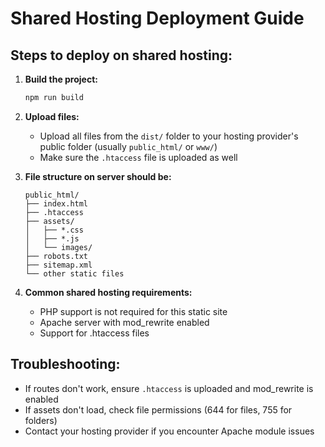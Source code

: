 
# Shared Hosting Deployment Guide

## Steps to deploy on shared hosting:

1. **Build the project:**
   ```bash
   npm run build
   ```

2. **Upload files:**
   - Upload all files from the `dist/` folder to your hosting provider's public folder (usually `public_html/` or `www/`)
   - Make sure the `.htaccess` file is uploaded as well

3. **File structure on server should be:**
   ```
   public_html/
   ├── index.html
   ├── .htaccess
   ├── assets/
   │   ├── *.css
   │   ├── *.js
   │   └── images/
   ├── robots.txt
   ├── sitemap.xml
   └── other static files
   ```

4. **Common shared hosting requirements:**
   - PHP support is not required for this static site
   - Apache server with mod_rewrite enabled
   - Support for .htaccess files

## Troubleshooting:

- If routes don't work, ensure `.htaccess` is uploaded and mod_rewrite is enabled
- If assets don't load, check file permissions (644 for files, 755 for folders)
- Contact your hosting provider if you encounter Apache module issues
